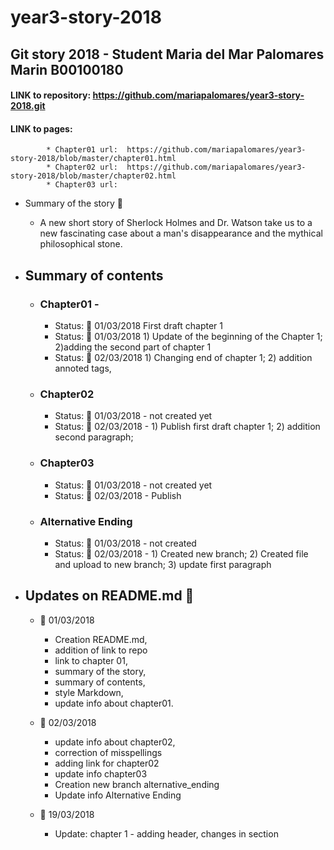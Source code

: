 # year3-story-2018

## Git story 2018 - Student Maria del Mar Palomares Marin B00100180

#### LINK to repository: https://github.com/mariapalomares/year3-story-2018.git
#### LINK to pages:
			* Chapter01 url:  https://github.com/mariapalomares/year3-story-2018/blob/master/chapter01.html 
			* Chapter02 url:  https://github.com/mariapalomares/year3-story-2018/blob/master/chapter02.html
			* Chapter03 url:
* Summary of the story :book:
	* A new short story of Sherlock Holmes and Dr. Watson take us to a new fascinating case about a man's disappearance and the mythical philosophical stone.
* ## Summary of contents
	* ### Chapter01 - 
		* Status: :calendar: 01/03/2018 First draft chapter 1
		* Status: :calendar: 01/03/2018 1) Update of the beginning of the Chapter 1; 2)adding the second part of chapter 1
		* Status: :calendar: 02/03/2018 1) Changing end of chapter 1; 2) addition annoted tags, 
	* ### Chapter02
		* Status: :calendar: 01/03/2018 - not created yet
		* Status: :calendar: 02/03/2018 - 1) Publish first draft chapter 1; 2) addition second paragraph; 
	* ### Chapter03
		* Status: :calendar: 01/03/2018 - not created yet
		* Status: :calendar: 02/03/2018 - Publish 
	* ### Alternative Ending
		* Status: :calendar: 01/03/2018 - not created
		* Status: :calendar: 02/03/2018 - 1) Created new branch; 2) Created file and upload to new branch; 3) update first paragraph
		
* ## Updates on README.md :memo:
	* :calendar: 01/03/2018 
		* Creation README.md, 
		* addition of link to repo
		* link to chapter 01,
		* summary of the story, 
		* summary of contents, 
		* style Markdown, 
		* update info about chapter01.
	* :calendar: 02/03/2018 
		* update info about chapter02, 
		* correction of misspellings 
		* adding link for chapter02
		* update info chapter03
		* Creation new branch alternative_ending
		* Update info Alternative Ending
		
	* :calendar: 19/03/2018
		* Update: chapter 1 - adding header, changes in section